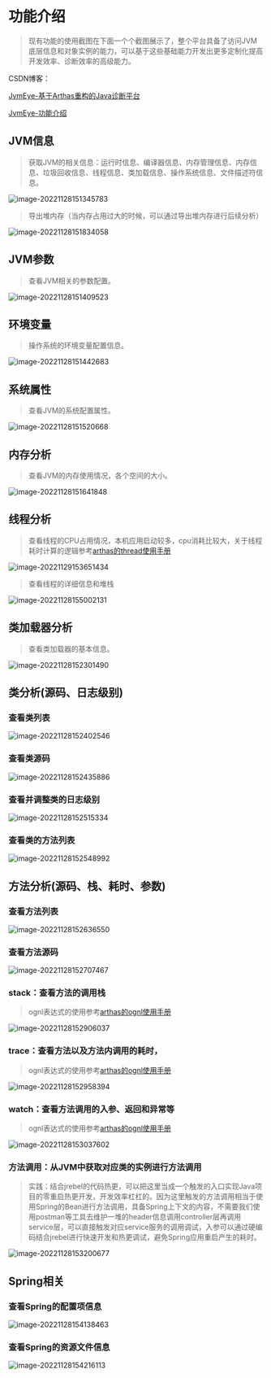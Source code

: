 # 功能介绍

> 现有功能的使用截图在下面一个个截图展示了，整个平台具备了访问JVM底层信息和对象实例的能力，可以基于这些基础能力开发出更多定制化提高开发效率、诊断效率的高级能力。

CSDN博客：

[JvmEye-基于Arthas重构的Java诊断平台](https://blog.csdn.net/m0_51510818/article/details/128079151?spm=1001.2014.3001.5501)

[JvmEye-功能介绍](https://blog.csdn.net/m0_51510818/article/details/128081698?spm=1001.2014.3001.5501)



## JVM信息

> 获取JVM的相关信息：运行时信息、编译器信息、内存管理信息、内存信息、垃圾回收信息、线程信息、类加载信息、操作系统信息、文件描述符信息。

![image-20221128151345783](images/image-20221128151345783.png)



> 导出堆内存（当内存占用过大的时候，可以通过导出堆内存进行后续分析）

![image-20221128151834058](images/image-20221128151834058.png)





## JVM参数

> 查看JVM相关的参数配置。

![image-20221128151409523](images/image-20221128151409523.png)



## 环境变量

> 操作系统的环境变量配置信息。

![image-20221128151442683](images/image-20221128151442683.png)



## 系统属性

> 查看JVM的系统配置属性。

![image-20221128151520668](images/image-20221128151520668.png)



## 内存分析

> 查看JVM的内存使用情况，各个空间的大小。

![image-20221128151641848](images/image-20221128151641848.png)





## 线程分析

> 查看线程的CPU占用情况，本机应用启动较多，cpu消耗比较大，关于线程耗时计算的逻辑参考[arthas的thread使用手册](https://arthas.aliyun.com/doc/thread.html)

![image-20221129153651434](images/image-20221129153651434.png)

> 查看线程的详细信息和堆栈

![image-20221128155002131](images/image-20221128155002131.png)

## 类加载器分析

> 查看类加载器的基本信息。

![image-20221128152301490](images/image-20221128152301490.png)



## 类分析(源码、日志级别)

### 查看类列表

![image-20221128152402546](images/image-20221128152402546.png)

### 查看类源码

![image-20221128152435886](images/image-20221128152435886.png)

### 查看并调整类的日志级别

![image-20221128152515334](images/image-20221128152515334.png)

### 查看类的方法列表

![image-20221128152548992](images/image-20221128152548992.png)





## 方法分析(源码、栈、耗时、参数)

### 查看方法列表

![image-20221128152636550](images/image-20221128152636550.png)

### 查看方法源码

![image-20221128152707467](images/image-20221128152707467.png)

### stack：查看方法的调用栈

> ognl表达式的使用参考[arthas的ognl使用手册](https://arthas.aliyun.com/doc/ognl.html)

![image-20221128152906037](images/image-20221128152906037.png)

### trace：查看方法以及方法内调用的耗时，

> ognl表达式的使用参考[arthas的ognl使用手册](https://arthas.aliyun.com/doc/ognl.html)

![image-20221128152958394](images/image-20221128152958394.png)

### watch：查看方法调用的入参、返回和异常等

> ognl表达式的使用参考[arthas的ognl使用手册](https://arthas.aliyun.com/doc/ognl.html)

![image-20221128153037602](images/image-20221128153037602.png)

### 方法调用：从JVM中获取对应类的实例进行方法调用

> 实践：结合jrebel的代码热更，可以把这里当成一个触发的入口实现Java项目的零重启热更开发，开发效率杠杠的。因为这里触发的方法调用相当于使用Spring的Bean进行方法调用，具备Spring上下文的内容，不需要我们使用postman等工具去维护一堆的header信息调用controller层再调用service层，可以直接触发对应service服务的调用调试，入参可以通过硬编码结合jrebel进行快速开发和热更调试，避免Spring应用重启产生的耗时。

![image-20221128153200677](images/image-20221128153200677.png)



## Spring相关

### 查看Spring的配置项信息

![image-20221128154138463](images/image-20221128154138463.png)



### 查看Spring的资源文件信息

![image-20221128154216113](images/image-20221128154216113.png)

